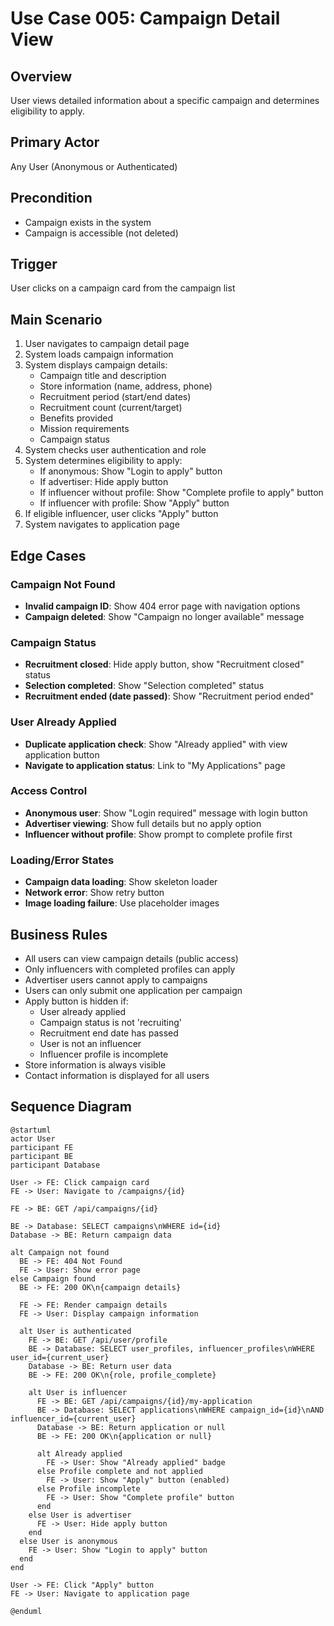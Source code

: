 # Use Case 005: Campaign Detail View

## Overview
User views detailed information about a specific campaign and determines eligibility to apply.

## Primary Actor
Any User (Anonymous or Authenticated)

## Precondition
- Campaign exists in the system
- Campaign is accessible (not deleted)

## Trigger
User clicks on a campaign card from the campaign list

## Main Scenario
1. User navigates to campaign detail page
2. System loads campaign information
3. System displays campaign details:
   - Campaign title and description
   - Store information (name, address, phone)
   - Recruitment period (start/end dates)
   - Recruitment count (current/target)
   - Benefits provided
   - Mission requirements
   - Campaign status
4. System checks user authentication and role
5. System determines eligibility to apply:
   - If anonymous: Show "Login to apply" button
   - If advertiser: Hide apply button
   - If influencer without profile: Show "Complete profile to apply" button
   - If influencer with profile: Show "Apply" button
6. If eligible influencer, user clicks "Apply" button
7. System navigates to application page

## Edge Cases

### Campaign Not Found
- **Invalid campaign ID**: Show 404 error page with navigation options
- **Campaign deleted**: Show "Campaign no longer available" message

### Campaign Status
- **Recruitment closed**: Hide apply button, show "Recruitment closed" status
- **Selection completed**: Show "Selection completed" status
- **Recruitment ended (date passed)**: Show "Recruitment period ended"

### User Already Applied
- **Duplicate application check**: Show "Already applied" with view application button
- **Navigate to application status**: Link to "My Applications" page

### Access Control
- **Anonymous user**: Show "Login required" message with login button
- **Advertiser viewing**: Show full details but no apply option
- **Influencer without profile**: Show prompt to complete profile first

### Loading/Error States
- **Campaign data loading**: Show skeleton loader
- **Network error**: Show retry button
- **Image loading failure**: Use placeholder images

## Business Rules
- All users can view campaign details (public access)
- Only influencers with completed profiles can apply
- Advertiser users cannot apply to campaigns
- Users can only submit one application per campaign
- Apply button is hidden if:
  - User already applied
  - Campaign status is not 'recruiting'
  - Recruitment end date has passed
  - User is not an influencer
  - Influencer profile is incomplete
- Store information is always visible
- Contact information is displayed for all users

## Sequence Diagram

```plantuml
@startuml
actor User
participant FE
participant BE
participant Database

User -> FE: Click campaign card
FE -> User: Navigate to /campaigns/{id}

FE -> BE: GET /api/campaigns/{id}

BE -> Database: SELECT campaigns\nWHERE id={id}
Database -> BE: Return campaign data

alt Campaign not found
  BE -> FE: 404 Not Found
  FE -> User: Show error page
else Campaign found
  BE -> FE: 200 OK\n{campaign details}
  
  FE -> FE: Render campaign details
  FE -> User: Display campaign information
  
  alt User is authenticated
    FE -> BE: GET /api/user/profile
    BE -> Database: SELECT user_profiles, influencer_profiles\nWHERE user_id={current_user}
    Database -> BE: Return user data
    BE -> FE: 200 OK\n{role, profile_complete}
    
    alt User is influencer
      FE -> BE: GET /api/campaigns/{id}/my-application
      BE -> Database: SELECT applications\nWHERE campaign_id={id}\nAND influencer_id={current_user}
      Database -> BE: Return application or null
      BE -> FE: 200 OK\n{application or null}
      
      alt Already applied
        FE -> User: Show "Already applied" badge
      else Profile complete and not applied
        FE -> User: Show "Apply" button (enabled)
      else Profile incomplete
        FE -> User: Show "Complete profile" button
      end
    else User is advertiser
      FE -> User: Hide apply button
    end
  else User is anonymous
    FE -> User: Show "Login to apply" button
  end
end

User -> FE: Click "Apply" button
FE -> User: Navigate to application page

@enduml
```

